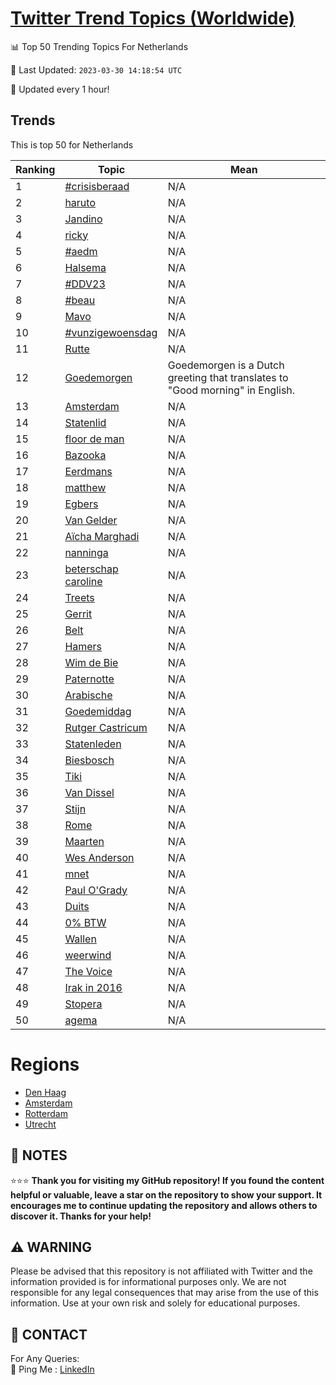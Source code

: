[Twitter Trend Topics (Worldwide)](https://github.com/ErcinDedeoglu/Twitter-Trend-Topics)
==========


📊 Top 50 Trending Topics For Netherlands

📆 Last Updated: `2023-03-30 14:18:54 UTC`

🔧 Updated every 1 hour!


## Trends

This is top 50 for Netherlands

| Ranking | Topic | Mean |
| ------- | ------------ | ------------ |
| 1 | [#crisisberaad](http://twitter.com/search?q=%23crisisberaad) | N/A |
| 2 | [haruto](http://twitter.com/search?q=haruto) | N/A |
| 3 | [Jandino](http://twitter.com/search?q=Jandino) | N/A |
| 4 | [ricky](http://twitter.com/search?q=ricky) | N/A |
| 5 | [#aedm](http://twitter.com/search?q=%23aedm) | N/A |
| 6 | [Halsema](http://twitter.com/search?q=Halsema) | N/A |
| 7 | [#DDV23](http://twitter.com/search?q=%23DDV23) | N/A |
| 8 | [#beau](http://twitter.com/search?q=%23beau) | N/A |
| 9 | [Mavo](http://twitter.com/search?q=Mavo) | N/A |
| 10 | [#vunzigewoensdag](http://twitter.com/search?q=%23vunzigewoensdag) | N/A |
| 11 | [Rutte](http://twitter.com/search?q=Rutte) | N/A |
| 12 | [Goedemorgen](http://twitter.com/search?q=Goedemorgen) | Goedemorgen is a Dutch greeting that translates to "Good morning" in English. |
| 13 | [Amsterdam](http://twitter.com/search?q=Amsterdam) | N/A |
| 14 | [Statenlid](http://twitter.com/search?q=Statenlid) | N/A |
| 15 | [floor de man](http://twitter.com/search?q=floor+de+man) | N/A |
| 16 | [Bazooka](http://twitter.com/search?q=Bazooka) | N/A |
| 17 | [Eerdmans](http://twitter.com/search?q=Eerdmans) | N/A |
| 18 | [matthew](http://twitter.com/search?q=matthew) | N/A |
| 19 | [Egbers](http://twitter.com/search?q=Egbers) | N/A |
| 20 | [Van Gelder](http://twitter.com/search?q=Van+Gelder) | N/A |
| 21 | [Aïcha Marghadi](http://twitter.com/search?q=A%c3%afcha+Marghadi) | N/A |
| 22 | [nanninga](http://twitter.com/search?q=nanninga) | N/A |
| 23 | [beterschap caroline](http://twitter.com/search?q=beterschap+caroline) | N/A |
| 24 | [Treets](http://twitter.com/search?q=Treets) | N/A |
| 25 | [Gerrit](http://twitter.com/search?q=Gerrit) | N/A |
| 26 | [Belt](http://twitter.com/search?q=Belt) | N/A |
| 27 | [Hamers](http://twitter.com/search?q=Hamers) | N/A |
| 28 | [Wim de Bie](http://twitter.com/search?q=Wim+de+Bie) | N/A |
| 29 | [Paternotte](http://twitter.com/search?q=Paternotte) | N/A |
| 30 | [Arabische](http://twitter.com/search?q=Arabische) | N/A |
| 31 | [Goedemiddag](http://twitter.com/search?q=Goedemiddag) | N/A |
| 32 | [Rutger Castricum](http://twitter.com/search?q=Rutger+Castricum) | N/A |
| 33 | [Statenleden](http://twitter.com/search?q=Statenleden) | N/A |
| 34 | [Biesbosch](http://twitter.com/search?q=Biesbosch) | N/A |
| 35 | [Tiki](http://twitter.com/search?q=Tiki) | N/A |
| 36 | [Van Dissel](http://twitter.com/search?q=Van+Dissel) | N/A |
| 37 | [Stijn](http://twitter.com/search?q=Stijn) | N/A |
| 38 | [Rome](http://twitter.com/search?q=Rome) | N/A |
| 39 | [Maarten](http://twitter.com/search?q=Maarten) | N/A |
| 40 | [Wes Anderson](http://twitter.com/search?q=Wes+Anderson) | N/A |
| 41 | [mnet](http://twitter.com/search?q=mnet) | N/A |
| 42 | [Paul O'Grady](http://twitter.com/search?q=Paul+O%27Grady) | N/A |
| 43 | [Duits](http://twitter.com/search?q=Duits) | N/A |
| 44 | [0% BTW](http://twitter.com/search?q=0%25+BTW) | N/A |
| 45 | [Wallen](http://twitter.com/search?q=Wallen) | N/A |
| 46 | [weerwind](http://twitter.com/search?q=weerwind) | N/A |
| 47 | [The Voice](http://twitter.com/search?q=The+Voice) | N/A |
| 48 | [Irak in 2016](http://twitter.com/search?q=Irak+in+2016) | N/A |
| 49 | [Stopera](http://twitter.com/search?q=Stopera) | N/A |
| 50 | [agema](http://twitter.com/search?q=agema) | N/A |



# Regions

* [Den Haag](</Netherlands/Den Haag.md>)
* [Amsterdam](</Netherlands/Amsterdam.md>)
* [Rotterdam](</Netherlands/Rotterdam.md>)
* [Utrecht](</Netherlands/Utrecht.md>)



## 📝 NOTES

⭐⭐⭐ **Thank you for visiting my GitHub repository! If you found the content helpful or valuable, leave a star on the repository to show your support. It encourages me to continue updating the repository and allows others to discover it. Thanks for your help!**


## ⚠️ WARNING

Please be advised that this repository is not affiliated with Twitter and the information provided is for informational purposes only. We are not responsible for any legal consequences that may arise from the use of this information. Use at your own risk and solely for educational purposes.


## 📨 CONTACT

 For Any Queries:  
            🏓 Ping Me : [LinkedIn](https://www.linkedin.com/in/ercindedeoglu/)
